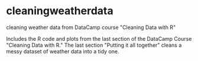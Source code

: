 # cleaningweatherdata
cleaning weather data from DataCamp course "Cleaning Data with R"

Includes the R code and plots from the last section of the DataCamp Course "Cleaning Data with R." The last section "Putting it all together" cleans a messy dataset of weather data into a tidy one.
